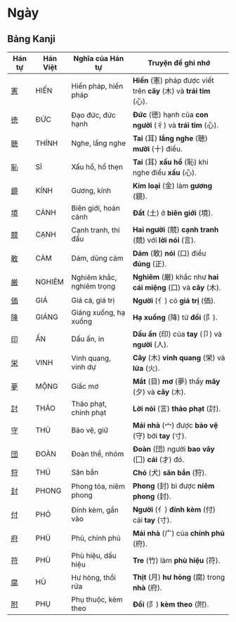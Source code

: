 # Ngày

## Bảng Kanji

| Hán tự | Hán Việt | Nghĩa của Hán tự | Truyện để ghi nhớ |
|---|---|---|---|
| [憲](https://mazii.net/vi-VN/search/kanji/javi/%E6%86%B2) | HIẾN | Hiến pháp, hiến pháp | **Hiến** (憲) pháp được viết trên **cây** (木) và **trái tim** (心). |
| [徳](https://mazii.net/vi-VN/search/kanji/javi/%E5%BE%B3) | ĐỨC | Đạo đức, đức hạnh | **Đức** (徳) hạnh của **con người** (彳) và **trái tim** (心). |
| [聴](https://mazii.net/vi-VN/search/kanji/javi/%E8%81%B4) | THÍNH | Nghe, lắng nghe | **Tai** (耳) **lắng nghe** (聴) **mười** (十) điều. |
| [恥](https://mazii.net/vi-VN/search/kanji/javi/%E6%81%A5) | SỈ | Xấu hổ, hổ thẹn | **Tai** (耳) **xấu hổ** (恥) khi nghe điều **xấu** (心). |
| [鏡](https://mazii.net/vi-VN/search/kanji/javi/%E9%8F%A1) | KÍNH | Gương, kính | **Kim loại** (金) làm **gương** (鏡). |
| [境](https://mazii.net/vi-VN/search/kanji/javi/%E5%A2%83) | CẢNH | Biên giới, hoàn cảnh | **Đất** (土) ở **biên giới** (境). |
| [競](https://mazii.net/vi-VN/search/kanji/javi/%E7%AB%B6) | CẠNH | Cạnh tranh, thi đấu | **Hai người** (競) **cạnh tranh** (競) với **lời nói** (言). |
| [敢](https://mazii.net/vi-VN/search/kanji/javi/%E6%95%A2) | CẢM | Dám, dũng cảm | **Dám** (敢) **nói** (口) điều **đúng** (正). |
| [厳](https://mazii.net/vi-VN/search/kanji/javi/%E5%8E%B3) | NGHIÊM | Nghiêm khắc, nghiêm trọng | **Nghiêm** (厳) khắc như **hai cái miệng** (口) và **cây** (木). |
| [価](https://mazii.net/vi-VN/search/kanji/javi/%E4%BE%A1) | GIÁ | Giá cả, giá trị | **Người** (亻) có **giá trị** (価). |
| [降](https://mazii.net/vi-VN/search/kanji/javi/%E9%99%8D) | GIÁNG | Giáng xuống, hạ xuống | **Hạ xuống** (降) từ **đồi** (阝). |
| [印](https://mazii.net/vi-VN/search/kanji/javi/%E5%8D%B0) | ẤN | Dấu ấn, in | **Dấu ấn** (印) của **tay** (卩) và **người** (人). |
| [栄](https://mazii.net/vi-VN/search/kanji/javi/%E6%A0%84) | VINH | Vinh quang, vinh dự | **Cây** (木) **vinh quang** (栄) và **lửa** (火). |
| [夢](https://mazii.net/vi-VN/search/kanji/javi/%E5%A4%A2) | MỘNG | Giấc mơ | **Mắt** (目) **mơ** (夢) thấy **mây** (夕) và **cây** (木). |
| [討](https://mazii.net/vi-VN/search/kanji/javi/%E8%A8%8E) | THẢO | Thảo phạt, chinh phạt | **Lời nói** (言) **thảo phạt** (討). |
| [守](https://mazii.net/vi-VN/search/kanji/javi/%E5%AE%88) | THỦ | Bảo vệ, giữ | **Mái nhà** (宀) được **bảo vệ** (守) bởi **tay** (寸). |
| [団](https://mazii.net/vi-VN/search/kanji/javi/%E5%9B%A3) | ĐOÀN | Đoàn thể, nhóm | **Đoàn** (団) người **bao vây** (囗) **cái** (才) đó. |
| [狩](https://mazii.net/vi-VN/search/kanji/javi/%E7%8B%A9) | THÚ | Săn bắn | **Chó** (犬) **săn bắn** (狩). |
| [封](https://mazii.net/vi-VN/search/kanji/javi/%E5%B0%81) | PHONG | Phong tỏa, niêm phong | **Phong** (封) bì được **niêm phong** (封). |
| [付](https://mazii.net/vi-VN/search/kanji/javi/%E4%BB%98) | PHÓ | Đính kèm, gắn vào | **Người** (亻) **đính kèm** (付) cái **tay** (寸). |
| [府](https://mazii.net/vi-VN/search/kanji/javi/%E5%BA%9C) | PHỦ | Phủ, chính phủ | **Mái nhà** (广) của **chính phủ** (府). |
| [符](https://mazii.net/vi-VN/search/kanji/javi/%E7%AC%A6) | PHÙ | Phù hiệu, dấu hiệu | **Tre** (竹) làm **phù hiệu** (符). |
| [腐](https://mazii.net/vi-VN/search/kanji/javi/%E8%85%90) | HỦ | Hư hỏng, thối rữa | **Thịt** (月) **hư hỏng** (腐) trong **nhà** (府). |
| [附](https://mazii.net/vi-VN/search/kanji/javi/%E9%99%84) | PHỤ | Phụ thuộc, kèm theo | **Đồi** (阝) **kèm theo** (附). |

